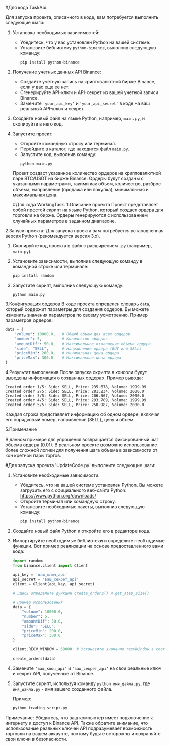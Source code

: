 #Для кода TaskApi.

Для запуска проекта, описанного в коде, вам потребуется выполнить следующие шаги:

1. Установка необходимых зависимостей:
   - Убедитесь, что у вас установлен Python на вашей системе.
   - Установите библиотеку `python-binance`, выполнив следующую команду:
     ```
     pip install python-binance
     ```

2. Получение учетных данных API Binance:
   - Создайте учетную запись на криптовалютной бирже Binance, если у вас еще ее нет.
   - Сгенерируйте API-ключ и API-секрет из вашей учетной записи Binance.
   - Замените `'your_api_key'` и `'your_api_secret'` в коде на ваш реальный API-ключ и секрет.

3. Создайте новый файл на языке Python, например, `main.py`, и скопируйте в него код.

4. Запустите проект:
   - Откройте командную строку или терминал.
   - Перейдите в каталог, где находится файл `main.py`.
   - Запустите код, выполнив команду:
     ```
     python main.py
     ```
   Проект создаст указанное количество ордеров на криптовалютной паре BTC/USDT на бирже Binance. Ордеры будут созданы с указанными параметрами, такими как объем, количество, разброс объема, направление (продажа или покупка), минимальная и максимальная цена.
   
   
   
   
   
   
   
   
   
   #Для кода WorkingTask.
   1.Описание проекта
Проект представляет собой простой скрипт на языке Python, который создает ордера для торговли на бирже. Ордеры генерируются с использованием случайных параметров в заданном диапазоне.

2.Запуск проекта:
Для запуска проекта вам потребуется установленная версия Python (рекомендуется версия 3.x).

1. Скопируйте код проекта в файл с расширением `.py` (например, `main.py`).

2. Установите зависимости, выполнив следующую команду в командной строке или терминале:
   ```
   pip install random
   ```

3. Запустите скрипт, выполнив следующую команду:
   ```
   python main.py
   ```

 3.Конфигурация ордеров
В коде проекта определен словарь `data`, который содержит параметры для создания ордеров. Вы можете изменить значения параметров по своему усмотрению.
Пример параметров ордеров:
```python
data = {
    "volume": 10000.0,   # Общий объем для всех ордеров
    "number": 5,         # Количество ордеров
    "amountDif": 50.0,   # Максимальное отклонение объема ордера
    "side": "SELL",      # Направление ордера (BUY или SELL)
    "priceMin": 200.0,   # Минимальная цена ордера
    "priceMax": 300.0    # Максимальная цена ордера
}
```

4.Результат выполнения
После запуска скрипта в консоли будут выведены информация о созданных ордерах. Пример вывода:
```
Created order 1/5: Side: SELL, Price: 235.678, Volume: 1999.99
Created order 2/5: Side: SELL, Price: 281.234, Volume: 2000.0
Created order 3/5: Side: SELL, Price: 206.567, Volume: 2000.0
Created order 4/5: Side: SELL, Price: 293.789, Volume: 1999.99
Created order 5/5: Side: SELL, Price: 250.987, Volume: 2000.0
```
Каждая строка представляет информацию об одном ордере, включая его порядковый номер, направление (SELL), цену и объем.

5.Примечание

В данном примере для упрощения возвращается фиксированный шаг объема ордера (0.01). В реальном проекте возможно использование более сложной логики для получения шага объема в зависимости от кон
кретной пары торгов.






#Для запуска проекта 'UpdateCode.py' выполните следующие шаги:

1. Установите необходимые зависимости:
   - Убедитесь, что на вашей системе установлен Python. Вы можете загрузить его с официального веб-сайта Python: https://www.python.org/downloads/
   - Откройте терминал или командную строку.
   - Установите необходимые пакеты, выполнив следующую команду:
     ```
     pip install python-binance
     ```

2. Создайте новый файл Python и откройте его в редакторе кода.

3. Импортируйте необходимые библиотеки и определите необходимые функции. Вот пример реализации на основе предоставленного вами кода:

   ```python
   import random
   from binance.client import Client

   api_key = 'ваш_ключ_api'
   api_secret = 'ваш_секрет_api'
   client = Client(api_key, api_secret)

   # Здесь определите функции create_orders() и get_step_size()

   # Пример использования
   data = {
       "volume": 10000.0,
       "number": 5,
       "amountDif": 50.0,
       "side": "SELL",
       "priceMin": 200.0,
       "priceMax": 300.0
   }

   client.RECV_WINDOW = 60000  # Установите значение recvWindow в соответствии с вашими потребностями

   create_orders(data)
   ```

4. Замените `'ваш_ключ_api'` и `'ваш_секрет_api'` на свои реальные ключ и секрет API, полученные от Binance.

5. Запустите скрипт, используя команду `python имя_файла.py`, где `имя_файла.py` - имя вашего созданного файла.

   Пример:
   ```
   python trading_script.py
   ```

Примечание: Убедитесь, что ваш компьютер имеет подключение к интернету и доступ к Binance API. Также обратите внимание, что использование реальных ключей API подразумевает возможность торговли на вашем аккаунте, поэтому будьте осторожны и сохраняйте свои ключи в безопасности.
